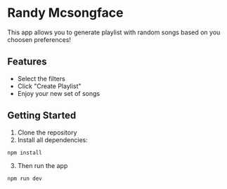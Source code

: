 # Randy Mcsongface

This app allows you to generate playlist with random songs based on you choosen preferences!

## Features

- Select the filters
- Click "Create Playlist"
- Enjoy your new set of songs

## Getting Started

1. Clone the repository
2. Install all dependencies:

```bash
npm install
```

3. Then run the app

```bash
npm run dev
```
